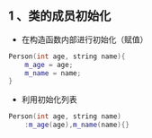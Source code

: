 ## 1 、类的成员初始化
- 在构造函数内部进行初始化（赋值）
```C++
Person(int age, string name){
	m_age = age;
	m_name = name;
}
```
- 利用初始化列表
```C++
Person(int age, string name)
	:m_age(age),m_name(name){}
```

